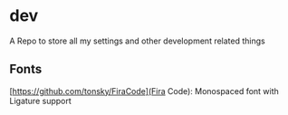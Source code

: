 # dev
A Repo to store all my settings and other development related things

## Fonts

[https://github.com/tonsky/FiraCode](Fira Code): Monospaced font with Ligature support
